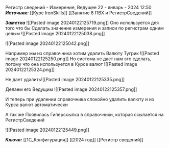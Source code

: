 
Регистр сведений - Измерение, Ведущее
 22 - январь - 2024  12:50 
***Источник:***  [[Курс IronSkills]] [[Занятие 8 ПВХ и РегистрСведений]]

***Заметка*** 
![[Pasted image 20240122125719.png]]
Оно используется для того что бы 
Сделать значение измерения и записи по регистрам одним целым
![[Pasted image 20240122125038.png]]

![[Pasted image 20240122125042.png]]

Например мы из справочника хотим удалить Валюту Тугрик
![[Pasted image 20240122125250.png]]
Но система не даст нам это сделать, потому что она используется в Курсе валют
![[Pasted image 20240122125324.png]]

Не дает удалить![[Pasted image 20240122125335.png]]

Делаем его Ведущим
![[Pasted image 20240122125357.png]]

И теперь при удалении справочника спокойно удалить валюту и из Курса валют автоматически

А так же 
Появилась Гиперссылка в справочники, которая ссылается на РегистрСведений

![[Pasted image 20240122125449.png]]





***Ключи:*** [[1С_Конфигурация]] [[2024 год]] [[Регистр сведений]]